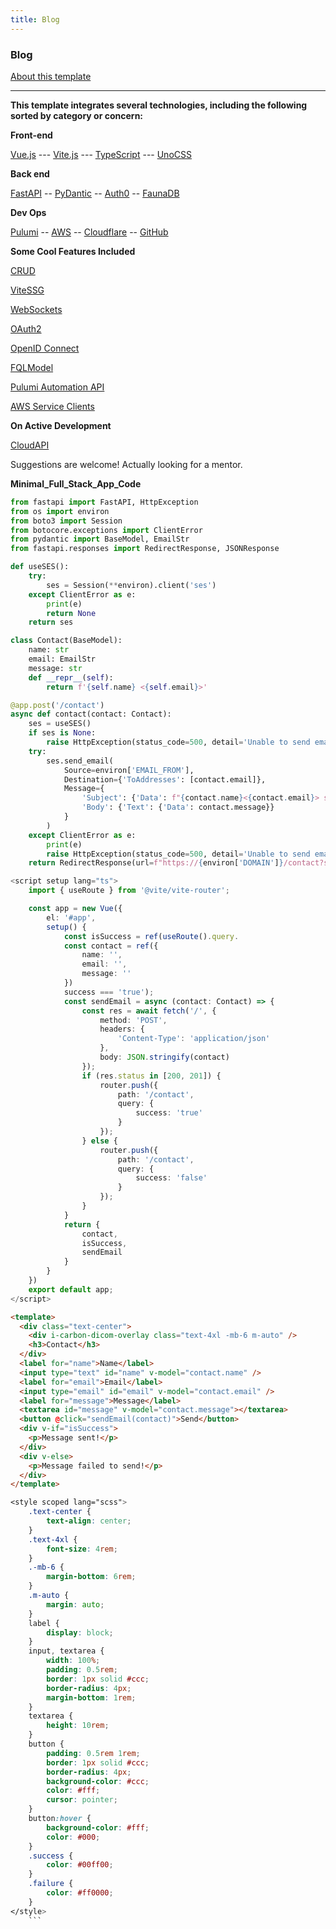 ```yaml
---
title: Blog
---
```


<div class="text-center">

  <Post />
  
  <div i-carbon-dicom-overlay class="text-4xl my-2 mt-16 m-auto" />
  <h3 text-3xl underline font-script>Blog</h3>
</div>
<a href="https://github.com/obahamonde/cloudapi">
<div bg-black text-amber-300 px-2 py-1 rounded-lg shadow m-4 w-64 m-auto my-4 cursor-pointer animate-back-in-down >About this template</div>
</a>


---

**This template integrates several technologies, including the following sorted by category or concern:**

**Front-end**

  [Vue.js](https://vuejs.org/) --- [Vite.js](https://vitejs.dev/) --- [TypeScript](https://www.typescriptlang.org/)
--- [UnoCSS](https://uno.antfu.me/)

**Back end**

  [FastAPI](https://fastapi.tiangolo.com/) -- [PyDantic](https://pydantic-docs.helpmanual.io/) -- [Auth0](https://auth0.com/) -- [FaunaDB](https://fauna.com/)


**Dev Ops**

[Pulumi](https://pulumi.com/) -- [AWS](https://aws.amazon.com/) -- [Cloudflare](https://www.cloudflare.com/) -- [GitHub](https://github.com/)

**Some Cool Features Included**

  [CRUD](https://en.wikipedia.org/wiki/Create,_read,_update_and_delete)

  [ViteSSG](https://github.com/antfu/vite-ssg)

  [WebSockets](https://developer.mozilla.org/en-US/docs/Web/API/WebSockets_API)

  [OAuth2](https://oauth.net/)

  [OpenID Connect](https://openid.net/)

  [FQLModel](https://github.com/obahamonde/fqlmodel)

  [Pulumi Automation API](https://pulumi.com/docs/reference/pulumi/pulumi/automation/api/)

  [AWS Service Clients](https://docs.aws.amazon.com/boto3/latest/userguide/clients.html)

**On Active Development**

  [CloudAPI](https://github.com/obahamonde/cloudapi)
  
  Suggestions are welcome! Actually looking for a mentor.

**Minimal_Full_Stack_App_Code**

```python
from fastapi import FastAPI, HttpException
from os import environ
from boto3 import Session
from botocore.exceptions import ClientError
from pydantic import BaseModel, EmailStr
from fastapi.responses import RedirectResponse, JSONResponse

def useSES():
    try:
        ses = Session(**environ).client('ses')
    except ClientError as e:
        print(e)
        return None
    return ses

class Contact(BaseModel):
    name: str
    email: EmailStr
    message: str
    def __repr__(self):
        return f'{self.name} <{self.email}>'

@app.post('/contact')
async def contact(contact: Contact):
    ses = useSES()
    if ses is None:
        raise HttpException(status_code=500, detail='Unable to send email')
    try:
        ses.send_email(
            Source=environ['EMAIL_FROM'],
            Destination={'ToAddresses': [contact.email]},
            Message={
                'Subject': {'Data': f"{contact.name}<{contact.email}> sent you a message"},
                'Body': {'Text': {'Data': contact.message}}
            }
        )
    except ClientError as e:
        print(e)
        raise HttpException(status_code=500, detail='Unable to send email')
    return RedirectResponse(url=f"https://{environ['DOMAIN']}/contact?success=true")
```

```ts
<script setup lang="ts">
    import { useRoute } from '@vite/vite-router';

    const app = new Vue({
        el: '#app',
        setup() {
            const isSuccess = ref(useRoute().query.
            const contact = ref({
                name: '',
                email: '',
                message: ''
            })
            success === 'true');
            const sendEmail = async (contact: Contact) => {
                const res = await fetch('/', {
                    method: 'POST',
                    headers: {
                        'Content-Type': 'application/json'
                    },
                    body: JSON.stringify(contact)
                });
                if (res.status in [200, 201]) {
                    router.push({
                        path: '/contact',
                        query: {
                            success: 'true'
                        }
                    });
                } else {
                    router.push({
                        path: '/contact',
                        query: {
                            success: 'false'
                        }
                    });
                }
            }
            return {
                contact,
                isSuccess,
                sendEmail
            }
        }
    })
    export default app;
</script>
```

```html
<template>
  <div class="text-center">
    <div i-carbon-dicom-overlay class="text-4xl -mb-6 m-auto" />
    <h3>Contact</h3>
  </div>
  <label for="name">Name</label>
  <input type="text" id="name" v-model="contact.name" />
  <label for="email">Email</label>
  <input type="email" id="email" v-model="contact.email" />
  <label for="message">Message</label>
  <textarea id="message" v-model="contact.message"></textarea>
  <button @click="sendEmail(contact)">Send</button>
  <div v-if="isSuccess">
    <p>Message sent!</p>
  </div>
  <div v-else>
    <p>Message failed to send!</p>
  </div>
</template>
```

````scss
<style scoped lang="scss">
    .text-center {
        text-align: center;
    }
    .text-4xl {
        font-size: 4rem;
    }
    .-mb-6 {
        margin-bottom: 6rem;
    }
    .m-auto {
        margin: auto;
    }
    label {
        display: block;
    }
    input, textarea {
        width: 100%;
        padding: 0.5rem;
        border: 1px solid #ccc;
        border-radius: 4px;
        margin-bottom: 1rem;
    }
    textarea {
        height: 10rem;
    }
    button {
        padding: 0.5rem 1rem;
        border: 1px solid #ccc;
        border-radius: 4px;
        background-color: #ccc;
        color: #fff;
        cursor: pointer;
    }
    button:hover {
        background-color: #fff;
        color: #000;
    }
    .success {
        color: #00ff00;
    }
    .failure {
        color: #ff0000;
    }
</style>
    ```
````
